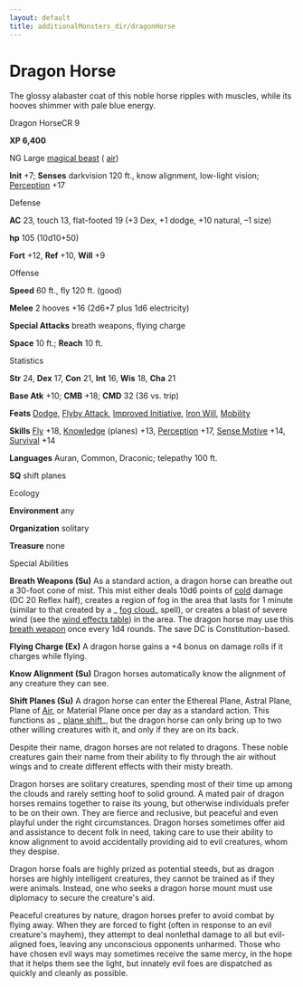 ```yaml
---
layout: default
title: additionalMonsters_dir/dragonHorse
---
```

# Dragon Horse

The glossy alabaster coat of this noble horse ripples with muscles, while its hooves shimmer with pale blue energy.

Dragon HorseCR 9

**XP 6,400**

NG Large [magical beast](monsters_dir/creatureTypes#_magical-beast) ( [air](monsters_dir/creatureTypes#_air-subtype))

**Init** +7; **Senses** darkvision 120 ft., know alignment, low-light vision; [Perception](additionalMonsters_dir/../skills_dir/perception#_perception) +17

Defense

**AC** 23, touch 13, flat-footed 19 (+3 Dex, +1 dodge, +10 natural, –1 size)

**hp** 105 (10d10+50)

**Fort** +12, **Ref** +10, **Will** +9

Offense

**Speed** 60 ft., fly 120 ft. (good)

**Melee** 2 hooves +16 (2d6+7 plus 1d6 electricity)

**Special Attacks** breath weapons, flying charge

**Space** 10 ft.; **Reach** 10 ft.

Statistics

**Str** 24, **Dex** 17, **Con** 21, **Int** 16, **Wis** 18, **Cha** 21

**Base Atk** +10; **CMB** +18; **CMD** 32 (36 vs. trip)

**Feats** [Dodge](additionalMonsters_dir/../feats#_dodge), [Flyby Attack](additionalMonsters_dir/../monsters_dir/monsterFeats#_flyby-attack), [Improved Initiative](additionalMonsters_dir/../feats#_improved-initiative), [Iron Will](additionalMonsters_dir/../feats#_iron-will), [Mobility](additionalMonsters_dir/../feats#_mobility)

**Skills** [Fly](additionalMonsters_dir/../skills_dir/fly#_fly) +18, [Knowledge](additionalMonsters_dir/../skills_dir/knowledge#_knowledge) (planes) +13, [Perception](additionalMonsters_dir/../skills_dir/perception#_perception) +17, [Sense Motive](additionalMonsters_dir/../skills_dir/senseMotive#_sense-motive) +14, [Survival](additionalMonsters_dir/../skills_dir/survival#_survival) +14

**Languages** Auran, Common, Draconic; telepathy 100 ft.

**SQ** shift planes

Ecology

**Environment** any

**Organization** solitary

**Treasure** none

Special Abilities

**Breath Weapons (Su)** As a standard action, a dragon horse can breathe out a 30-foot cone of mist. This mist either deals 10d6 points of [cold](monsters_dir/creatureTypes#_cold-subtype) damage (DC 20 Reflex half), creates a region of fog in the area that lasts for 1 minute (similar to that created by a _ [fog cloud](additionalMonsters_dir/../spells_dir/fogCloud)_ spell), or creates a blast of severe wind (see the [wind effects table](additionalMonsters_dir/../environment#_table-13-10-wind-effects)) in the area. The dragon horse may use this [breath weapon](monsters_dir/universalMonsterRules#_breath-weapon) once every 1d4 rounds. The save DC is Constitution-based.

**Flying Charge (Ex)** A dragon horse gains a +4 bonus on damage rolls if it charges while flying.

**Know Alignment (Su)** Dragon horses automatically know the alignment of any creature they can see.

**Shift Planes (Su)** A dragon horse can enter the Ethereal Plane, Astral Plane, Plane of [Air](monsters_dir/creatureTypes#_air-subtype), or Material Plane once per day as a standard action. This functions as _ [plane shift](additionalMonsters_dir/../spells_dir/planeShift#_plane-shift)_, but the dragon horse can only bring up to two other willing creatures with it, and only if they are on its back.

Despite their name, dragon horses are not related to dragons. These noble creatures gain their name from their ability to fly through the air without wings and to create different effects with their misty breath.

Dragon horses are solitary creatures, spending most of their time up among the clouds and rarely setting hoof to solid ground. A mated pair of dragon horses remains together to raise its young, but otherwise individuals prefer to be on their own. They are fierce and reclusive, but peaceful and even playful under the right circumstances. Dragon horses sometimes offer aid and assistance to decent folk in need, taking care to use their ability to know alignment to avoid accidentally providing aid to evil creatures, whom they despise.

Dragon horse foals are highly prized as potential steeds, but as dragon horses are highly intelligent creatures, they cannot be trained as if they were animals. Instead, one who seeks a dragon horse mount must use diplomacy to secure the creature's aid.

Peaceful creatures by nature, dragon horses prefer to avoid combat by flying away. When they are forced to fight (often in response to an evil creature's mayhem), they attempt to deal nonlethal damage to all but evil-aligned foes, leaving any unconscious opponents unharmed. Those who have chosen evil ways may sometimes receive the same mercy, in the hope that it helps them see the light, but innately evil foes are dispatched as quickly and cleanly as possible.

